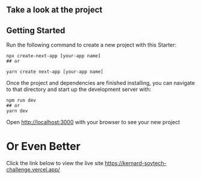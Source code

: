 ## Take a look at the project

## Getting Started

Run the following command to create a new project with this Starter:

```
npx create-next-app [your-app name]
## or

yarn create next-app [your-app name]

```

Once the project and dependencies are finished installing, you can navigate to that directory and start up the development server with:

```
npm run dev
## or
yarn dev

```

Open [http://localhost:3000](http://localhost:3000) with your browser to see your new project

# Or Even Better

Click the link below to view the live site https://kernard-sovtech-challenge.vercel.app/
